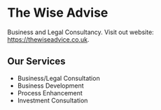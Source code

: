 # The Wise Advise

Business and Legal Consultancy. Visit out website: https://thewiseadvice.co.uk.

## Our Services

- Business/Legal Consultation
- Business Development
- Process Enhancement
- Investment Consultation
